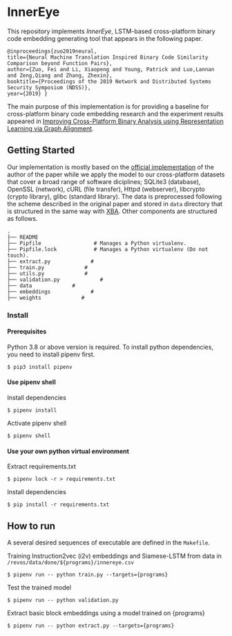 # InnerEye
This repository implements *InnerEye*, LSTM-based cross-platform binary code embedding generating tool that appears in the following paper.
```
@inproceedings{zuo2019neural,
title={Neural Machine Translation Inspired Binary Code Similarity Comparison beyond Function Pairs},
author={Zuo, Fei and Li, Xiaopeng and Young, Patrick and Luo,Lannan and Zeng,Qiang and Zhang, Zhexin},
booktitle={Proceedings of the 2019 Network and Distributed Systems Security Symposium (NDSS)},
year={2019} }
```
The main purpose of this implementation is for providing a baseline for cross-platform binary code embedding research and the experiment results appeared in [Improving Cross-Platform Binary Analysis using Representation Learning via Graph Alignment](https://github.com/yonsei-cysec/XBA).

## Getting Started
Our implementation is mostly based on the [official implementation](https://github.com/nmt4binaries/nmt4binaries.github.io/tree/master/download) of the author of the paper while we apply the model to our cross-platform datasets that cover a broad range of software diciplines; SQLite3 (database), OpenSSL (network), cURL (file transfer), Httpd (webserver), libcrypto (crypto library), glibc (standard library). The data is preprocessed following the scheme described in the original paper and stored in `data` directory that is structured in the same way with [XBA](https://github.com/yonsei-cysec/XBA). Other components are structured as follows.

    .
    ├── README
    ├── Pipfile                 # Manages a Python virtualenv.
    ├── Pipfile.lock            # Manages a Python virtualenv (Do not touch).
    ├── extract.py             # 
    ├── train.py             #  
    ├── utils.py             #  
    ├── validation.py             #  
    ├── data             # 
    ├── embeddings             # 
    ├── weights             # 

### Install 
#### Prerequisites
Python 3.8 or above version is required. To install python dependencies, you need to install pipenv first.
```shellsciprt
$ pip3 install pipenv
```

#### Use pipenv shell

Install dependencies
```shellscript
$ pipenv install
```

Activate pipenv shell
```shellscript
$ pipenv shell
```

#### Use your own python virtual environment

Extract requirements.txt
```shellscript
$ pipenv lock -r > requirements.txt
```

Install dependencies
```shellscript
$ pip install -r requirements.txt
```

## How to run
A several desired sequences of executable are defined in the `Makefile`. 

Training Instruction2vec (i2v) embeddings and Siamese-LSTM from data in `/revos/data/done/${programs}/innereye.csv` 
```shellscript
$ pipenv run -- python train.py --targets={programs}
```

Test the trained model
```shellscript
$ pipenv run -- python validation.py
```

Extract basic block embeddings using a model trained on {programs}
```shellscript
$ pipenv run -- python extract.py --targets={programs}
```
